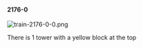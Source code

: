 #### 2176-0
![train-2176-0-0.png](https://github.com/lil-lab/nlvr/raw/master/nlvr/train/images/36/train-2176-0-0.png "train-2176-0-0.png")

There is 1 tower with a yellow block at the top